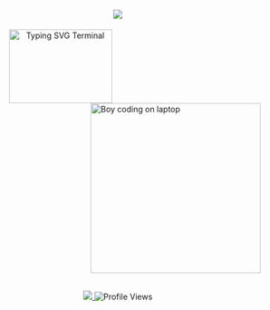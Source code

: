 <h1 align="center">
  <a href="https://git.io/typing-svg">
    <img src="https://readme-typing-svg.herokuapp.com/?lines=Hey,+There!+👋🏻🧑🏻‍💻;This+is+Bikram+....;You+can+call+me+Ace...;it's+great+to+connect+with+you😭💖;&center=true&size=20&color=FFFFFF">
  </a>
</h1>

<p align="center">
  <img align="left" width="60%" height="130" 
    src="https://readme-typing-svg.demolab.com?font=Fira+Code&size=14&duration=2500&pause=2000&color=F92672&multiline=true&width=600&lines=%3E+I+turn+coffee+into+code,+and+problems+into+elegant+solutions.;%3E+Full+stack+dev+with+a+love+for+clean+architecture+and+smart+design.;%3E+Obsessed+with+algorithms+and+building+real+world+apps." 
    alt="Typing SVG Terminal" />

  <img align="right" width="300" 
    src="https://media.giphy.com/media/qgQUggAC3Pfv687qPC/giphy.gif" 
    alt="Boy coding on laptop" />
</p>

<br clear="both" />
<br/>

<p align="center">
  <a href="https://github.com/Bikram-sGit00">
    <img src="https://img.shields.io/github/followers/Bikram-sGit00?label=Follow&style=social">
  </a>
  <img src="https://komarev.com/ghpvc/?username=Bikram-sGit00&label=Profile%20Views&color=blueviolet&style=flat" alt="Profile Views" />
</p>
